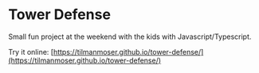# Tower Defense

Small fun project at the weekend with the kids with Javascript/Typescript.

Try it online: [https://tilmanmoser.github.io/tower-defense/](https://tilmanmoser.github.io/tower-defense/)
